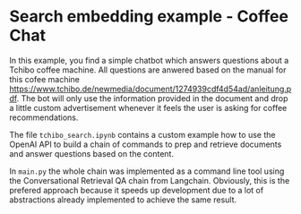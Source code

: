 # Search embedding example - Coffee Chat
In this example, you find a simple chatbot which answers questions about a Tchibo coffee machine.
All questions are anwered based on the manual for this cofee machine https://www.tchibo.de/newmedia/document/1274939cdf4d54ad/anleitung.pdf.
The bot will only use the information provided in the document and drop a little custom advertisement whenever it feels the user is asking for coffee recommendations.

The file `tchibo_search.ipynb` contains a custom example how to use the OpenAI API to build a chain of commands to prep and retrieve documents and answer questions based on the content.

In `main.py` the whole chain was implemented as a command line tool using the Conversational Retrieval QA chain from Langchain. Obviously, this is the prefered approach because it speeds up development due to a lot of abstractions already implemented to achieve the same result.

